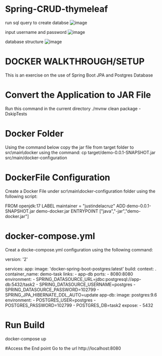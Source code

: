 # Spring-CRUD-thymeleaf

run sql query to create databse
![image](https://user-images.githubusercontent.com/120351896/213962198-238f8aaa-f8a5-4049-9b55-c1ac5721a3fb.png)

input username and password
![image](https://user-images.githubusercontent.com/120351896/213962229-4b3730b8-aa34-41b4-aa50-b42cea49639e.png)

database structure
![image](https://user-images.githubusercontent.com/120351896/215641756-786e3e90-2f36-4e13-a54d-3b63af5d9e89.png)

# DOCKER WALKTHROUGH/SETUP
This is an exercise on the use of Spring Boot JPA and Postgres Database

# Convert the Application to JAR File
  Run this command in the current directory
  ./mvnw clean package -DskipTests
  
# Docker Folder
Using the command below copy the jar file from target folder to src\main\docker using the command:
cp target/demo-0.0.1-SNAPSHOT.jar src/main/docker-configuration

# DockerFile Configuration
Create a Docker File under scr\main\docker-configuration folder using the following script:

FROM openjdk:17
LABEL maintainer = "justindelacruz"
ADD demo-0.0.1-SNAPSHOT.jar demo-docker.jar
ENTRYPOINT ["java","-jar","demo-docker.jar"]

# docker-compose.yml

Creat a docke-compose.yml configuration using the following command:

version: '2'

services:
  app:
    image: 'docker-spring-boot-postgres:latest'
    build:
      context: .
    container_name: demo-task
    links:
      - app-db
    ports:
      - 8080:8080
    environment:
      - SPRING_DATASOURCE_URL=jdbc:postgresql://app-db:5432/task2
      - SPRING_DATASOURCE_USERNAME=postgres
      - SPRING_DATASOURCE_PASSWORD=102799
      - SPRING_JPA_HIBERNATE_DDL_AUTO=update
  app-db:
    image: postgres:9.6
    environment:
      - POSTGRES_USER=postgres
      - POSTGRES_PASSWORD=102799
      - POSTGRES_DB=task2
    expose:
      - 5432
      
# Run Build
docker-compose up

#Access the End point
Go to the url http://localhost:8080
